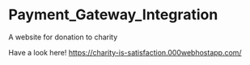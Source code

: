 # Payment_Gateway_Integration
A website for donation to charity

Have a look here!  https://charity-is-satisfaction.000webhostapp.com/
